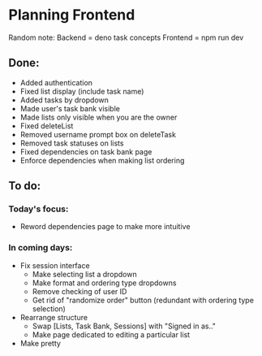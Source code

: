 # Planning Frontend

Random note:
Backend = deno task concepts
Frontend = npm run dev

## Done: 
- Added authentication
- Fixed list display (include task name)
- Added tasks by dropdown 
- Made user's task bank visible
- Made lists only visible when you are the owner
- Fixed deleteList
- Removed username prompt box on deleteTask
- Removed task statuses on lists
- Fixed dependencies on task bank page
- Enforce dependencies when making list ordering

## To do: 
### Today's focus:
- Reword dependencies page to make more intuitive
### In coming days:
- Fix session interface
    - Make selecting list a dropdown
    - Make format and ordering type dropdowns
    - Remove checking of user ID
    - Get rid of "randomize order" button (redundant with ordering type selection)
- Rearrange structure
    - Swap [Lists, Task Bank, Sessions] with "Signed in as.."
    - Make page dedicated to editing a particular list
- Make pretty

